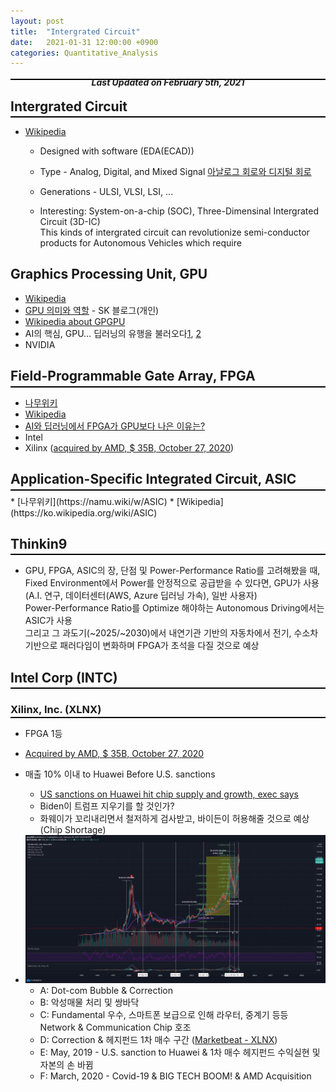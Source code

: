 ```yaml
---
layout: post
title:  "Intergrated Circuit"
date:   2021-01-31 12:00:00 +0900
categories: Quantitative_Analysis
---
```


<div style="text-align: center"><i><b>Last Updated on February 5th, 2021</b></i></div>
<hr style="height: 2px; border:none; margin-top: -1em; margin-bottom:0.5em; padding: 0; background:black">

## Intergrated Circuit
<hr style="height: 2px; border:none; margin-top: -1em; margin-bottom:0.5em; padding: 0; background:black">

* [Wikipedia](https://en.wikipedia.org/wiki/Integrated_circuit)
    * Designed with software (EDA(ECAD))
    * Type - Analog, Digital, and Mixed Signal
        [아날로그 회로와 디지털 회로](https://m.blog.naver.com/PostView.nhn?blogId=attssassa&logNo=220476672707&proxyReferer=https:%2F%2Fwww.google.com%2F)
    * Generations - ULSI, VLSI, LSI, ...


    * Interesting: System-on-a-chip (SOC), Three-Dimensinal Intergrated Circuit (3D-IC)   
    This kinds of intergrated circuit can revolutionize semi-conductor products for Autonomous Vehicles which require

## Graphics Processing Unit, GPU
* [Wikipedia](https://ko.wikipedia.org/wiki/%EA%B7%B8%EB%9E%98%ED%94%BD_%EC%B2%98%EB%A6%AC_%EC%9E%A5%EC%B9%98)
* [GPU 의미와 역할](https://m.blog.naver.com/PostView.nhn?blogId=skkim12345&logNo=221172807521&proxyReferer=https:%2F%2Fwww.google.com%2F) - SK 블로그(개인)
* [Wikipedia about GPGPU](https://ko.wikipedia.org/wiki/GPGPU)
* AI의 핵심, GPU… 딥러닝의 유행을 불러오다[1](http://www.aitimes.com/news/articleView.html?idxno=133691), [2](http://www.aitimes.com/news/articleView.html?idxno=133819)
* NVIDIA


## Field-Programmable Gate Array, FPGA
<hr style="height: 2px; border:none; margin-top: -1em; margin-bottom:0.5em; padding: 0; background:black">

* [나무위키](https://namu.wiki/w/FPGA)
* [Wikipedia](https://ko.wikipedia.org/wiki/FPGA)
* [AI와 딥러닝에서 FPGA가 GPU보다 나은 이유는?](http://www.aitimes.com/news/articleView.html?idxno=134014)
* Intel
* Xilinx ([acquired by AMD, $ 35B, October 27, 2020](https://ir.amd.com/news-events/press-releases/detail/977/amd-to-acquire-xilinx-creating-the-industrys-high))


## Application-Specific Integrated Circuit, ASIC
<hr style="height: 2px; border:none; margin-top: -1em; margin-bottom:0.5em; padding: 0; background:black">
* [나무위키](https://namu.wiki/w/ASIC)
* [Wikipedia](https://ko.wikipedia.org/wiki/ASIC)

## Thinkin9
<hr style="height: 2px; border:none; margin-top: -1em; margin-bottom:0.5em; padding: 0; background:black">

* GPU, FPGA, ASIC의 장, 단점 및 Power-Performance Ratio를 고려해봤을 때,   
Fixed Environment에서 Power를 안정적으로 공급받을 수 있다면, GPU가 사용 (A.I. 연구, 데이터센터(AWS, Azure 딥러닝 가속), 일반 사용자)   
Power-Performance Ratio를 Optimize 해야하는 Autonomous Driving에서는 ASIC가 사용   
그리고 그 과도기(~2025/~2030)에서 내연기관 기반의 자동차에서 전기, 수소차 기반으로 패러다임이 변화하며 FPGA가 초석을 다질 것으로 예상

## Intel Corp (INTC)
<hr style="height: 2px; border:none; margin-top: -1em; margin-bottom:0.5em; padding: 0; background:black">

### Xilinx, Inc. (XLNX)
<hr style="height: 2px; border:none; margin-top: -1em; margin-bottom:0.5em; padding: 0; background:black">

* FPGA 1등
* [Acquired by AMD, $ 35B, October 27, 2020](https://ir.amd.com/news-events/press-releases/detail/977/amd-to-acquire-xilinx-creating-the-industrys-high)
* 매출 10% 이내 to Huawei Before U.S. sanctions
    * [US sanctions on Huawei hit chip supply and growth, exec says](https://abcnews.go.com/Technology/wireStory/us-sanctions-huawei-hit-chip-supply-growth-exec-72921360)
    * Biden이 트럼프 지우기를 할 것인가?
    * 화웨이가 꼬리내리면서 철저하게 검사받고, 바이든이 허용해줄 것으로 예상 (Chip Shortage)
    
* <img src="/img/XLNX_M_20210205_Technical_Analysis.png">

    * A: Dot-com Bubble & Correction
    * B: 악성매물 처리 및 쌍바닥
    * C: Fundamental 우수, 스마트폰 보급으로 인해 라우터, 중계기 등등 Network & Communication Chip 호조
    * D: Correction & 헤지펀드 1차 매수 구간 ([Marketbeat - XLNX](https://www.marketbeat.com/stocks/NASDAQ/XLNX/institutional-ownership/))
    * E: May, 2019 - U.S. sanction to Huawei & 1차 매수 헤지펀드 수익실현 및 자본의 손 바뀜
    * F: March, 2020 - Covid-19 & BIG TECH BOOM! & AMD Acquisition   


